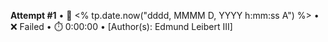 **Attempt #1** • 📆 <% tp.date.now("dddd, MMMM D, YYYY h:mm:ss A") %> • ❌ Failed • ⏱️ 0:00:00 • \[Author(s): Edmund Leibert III\]